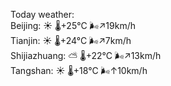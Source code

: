 Today weather:  
Beijing: ☀️   🌡️+25°C 🌬️↗19km/h  
Tianjin: ☀️   🌡️+24°C 🌬️↗7km/h  
Shijiazhuang: ⛅️  🌡️+22°C 🌬️↗13km/h  
Tangshan: ☀️   🌡️+18°C 🌬️↑10km/h  
